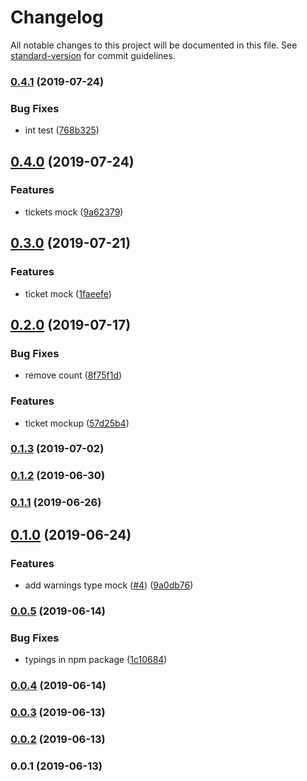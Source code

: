 # Changelog

All notable changes to this project will be documented in this file. See [standard-version](https://github.com/conventional-changelog/standard-version) for commit guidelines.

### [0.4.1](https://github.com/36node/bus-op-sdk-js/compare/v0.4.0...v0.4.1) (2019-07-24)


### Bug Fixes

* int test ([768b325](https://github.com/36node/bus-op-sdk-js/commit/768b325))



## [0.4.0](https://github.com/36node/bus-op-sdk-js/compare/v0.3.0...v0.4.0) (2019-07-24)


### Features

* tickets mock ([9a62379](https://github.com/36node/bus-op-sdk-js/commit/9a62379))



## [0.3.0](https://github.com/36node/bus-op-sdk-js/compare/v0.2.0...v0.3.0) (2019-07-21)


### Features

* ticket mock ([1faeefe](https://github.com/36node/bus-op-sdk-js/commit/1faeefe))



## [0.2.0](https://github.com/36node/bus-op-sdk-js/compare/v0.1.3...v0.2.0) (2019-07-17)


### Bug Fixes

* remove count ([8f75f1d](https://github.com/36node/bus-op-sdk-js/commit/8f75f1d))


### Features

* ticket mockup ([57d25b4](https://github.com/36node/bus-op-sdk-js/commit/57d25b4))



### [0.1.3](https://github.com/36node/bus-op-sdk-js/compare/v0.1.2...v0.1.3) (2019-07-02)



### [0.1.2](https://github.com/36node/bus-op-sdk-js/compare/v0.1.1...v0.1.2) (2019-06-30)



### [0.1.1](https://github.com/36node/bus-op-sdk-js/compare/v0.1.0...v0.1.1) (2019-06-26)



## [0.1.0](https://github.com/36node/bus-op-sdk-js/compare/v0.0.5...v0.1.0) (2019-06-24)


### Features

* add warnings type mock ([#4](https://github.com/36node/bus-op-sdk-js/issues/4)) ([9a0db76](https://github.com/36node/bus-op-sdk-js/commit/9a0db76))



### [0.0.5](https://github.com/36node/bus-op-sdk-js/compare/v0.0.4...v0.0.5) (2019-06-14)


### Bug Fixes

* typings in npm package ([1c10684](https://github.com/36node/bus-op-sdk-js/commit/1c10684))



### [0.0.4](https://github.com/36node/bus-op-sdk-js/compare/v0.0.3...v0.0.4) (2019-06-14)



### [0.0.3](https://github.com/36node/bus-op-sdk-js/compare/v0.0.2...v0.0.3) (2019-06-13)



### [0.0.2](https://github.com/36node/bus-op-sdk-js/compare/v0.0.1...v0.0.2) (2019-06-13)



### 0.0.1 (2019-06-13)
